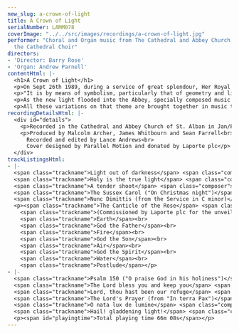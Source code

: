 ```yaml
---
new_slug: a-crown-of-light
title: A Crown of Light
serialNumber: LAMM078
coverImage: "../../src/images/recordings/a-crown-of-light.jpg"
performer: "Choral and Organ music from The Cathedral and Abbey Church of St. Alban\n\t\tWith
  the Cathedral Choir"
directors:
- 'Director: Barry Rose'
- 'Organ: Andrew Parnell'
contentHtml: |-
  <h1>A Crown of Light</h1>
  <p>On Sept 26th 1989, during a service of great splendour, Her Royal Highness The Princess of Wales unveiled the new Rose Window, commissioned and donated by Laporte plc to celebrate their centenary. Designed and executed by Alan Younger, the theme of this, one of the largest Rose Windows in the United Kingdom, was described in the order of service in this way:</p>
  <p>"It is by means of symbolism, particularly that of geometry and light, that the Rose Window speaks of God and his Creation. Through the extensive use of mdiaeval number symbolism, the window suggests a variety of themes, among them, God the Holy Trinity, the Twelve Apostles (twelve being the number of the universal church), the heavenly city and the four elements of earth, air, fire and water. Using the language of mystical symbolism, three (the Holy Trinity) multiplied by four (the elements) has traditionally represented the infusion of matter with spirit".</p>
  <p>As the new light flooded into the Abbey, specially composed music by Alan Ridout was played on the organ, followed by the choir singing psalm 150 to a chant by the Reverend George Talbot. The whole of Alan Ridout's Suite - entitled The Canticle of the Rose - is here recorded for the first time, together with that setting of Psalm 150; and just as Light was the predominant theme in that great service, so it is in the music on this record - the gladdening light, the true light, the light out of darkness, the light to lighten the Gentiles and the light of his countenance.</p>
  <p>All these variations on that theme are brought together in music that spans many styles and periods, some being presented on record for the first time. We hope you will find something which you will specially like and which will remind you of this great Cathedral and Abbey Church, which contains the Shrine of England's first martyr, St. Alban, now further enriched with the new great Rose Window, which gives this anthology its appropriate title of "A Crown of Light".</p>
recordingDetailsHtml: |-
  <div id="details">
    <p>Recorded in the Cathedral and Abbey Church of St. Alban in Jan/Feb 1990 in association with Laporte plc.</p>
    <p>Produced by Malcolm Archer, James Whitbourn and Sean Farrell<br>
      Recorded and edited by Lance Andrews<br>
      Cover designed by Parallel Motion and donated by Laporte plc</p>
  </div>
trackListingsHtml:
- |-
  <span class="trackname">Light out of darkness</span> <span class="composer">Sir Edward Elgar</span><br>
  <span class="trackname">Holy is the true light</span> <span class="composer">Sir William Harris</span> <span class="trackname">The Nicene Creed (from the Communion Service in F)</span> <span class="composer">Harold Darke</span><br>
  <span class="trackname">A tender shoot</span> <span class="composer">Otto Goldschmidt</span><br>
  <span class="trackname">The Sussex Carol ("On Christmas night")</span> <span class="composer">Traditional English, arr Philip Ledger</span><br>
  <span class="trackname">Nunc Dimittis (from the Service in C minor)</span> <span class="composer">Sir George Dyson</span>
  <p><span class="trackname">The Canticle of the Rose</span> <span class="composer">Alan Ridout</span><br>
    <span class="trackname">(Commissioned by Laporte plc for the unveiling of the new Rose Window, September 1989)</span><br>
    <span class="trackname">Earth</span><br>
    <span class="trackname">God the Father</span><br>
    <span class="trackname">Fire</span><br>
    <span class="trackname">God the Son</span><br>
    <span class="trackname">Air</span><br>
    <span class="trackname">God the Spirit</span><br>
    <span class="trackname">Water</span><br>
    <span class="trackname">Postlude</span></p>
- |-
  <span class="trackname">Psalm 150 ("O praise God in his holiness")</span> <span class="composer">Chant by the Rev George Talbot</span><br>
  <span class="trackname">The Lord bless you and keep you</span> <span class="composer">John Rutter</span><br>
  <span class="trackname">Lord, thou hast been our refuge</span> <span class="composer">Ernest Walker</span><br>
  <span class="trackname">The Lord's Prayer (from "In terra Pax")</span> <span class="composer">Frank Martin</span><br>
  <span class="trackname">O nata lux de lumine</span> <span class="composer">Thomas Tallis</span><br>
  <span class="trackname">Hail! gladdening light!</span> <span class="composer">Charles Wood</span>
  <p><span id="playingtime">Total playing time 66m 08s</span></p>
---
```


